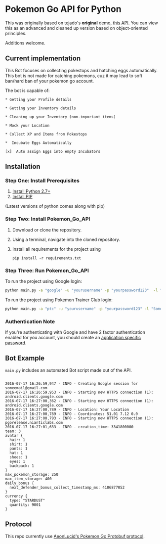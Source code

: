 # Pokemon Go API for Python

This was originally based on tejado's **original** demo,
[this API](https://github.com/tejado/pgoapi/tree/eb788ebbde46664013527a2e5f6c16e98d59d5e3/old-demo).
You can view this as an advanced
and cleaned up version
based on object-oriented principles.

Additions welcome.

## Current implementation
This Bot focuses on collecting pokestops and hatching eggs automatically. 
This bot is not made for catching pokemons, cuz it may lead to soft ban/hard ban of your pokemon go account.

The bot is capable of:

    * Getting your Profile details

    * Getting your Inventory details

    * Cleaning up your Inventory (non-important items)

    * Mock your Location 

    * Collect XP and Items from Pokestops

    *  Incubate Eggs Automatically

    [x]  Auto assign Eggs into empty Incubators


## Installation

### Step One: Install Prerequisites

1. [Install Python 2.7+](https://wiki.python.org/moin/BeginnersGuide/Download)
1. [Install PIP](https://pip.pypa.io/en/stable/installing/)

(Latest versions of python comes along with pip)

### Step Two: Install Pokemon_Go_API

1. Download or clone the repository.
1. Using a terminal, navigate into the cloned repository.
1. Install all requirements for the project using 

    `pip install -r requirements.txt`

### Step Three: Run Pokemon_Go_API

To run the project using Google login:

```bash
python main.py -a "google" -u "yourusername" -p "yourpassword123"  -l "Some Location, Some City"
```

To run the project using  Pokemon Trainer Club login:

```bash
python main.py -a "ptc" -u "yourusername" -p "yourpassword123" -l "Some Location, Some City"
```

### Authentication Note

If you're authenticating with Google and have 2 factor authentication enabled for you account, you should
create an [application specific password](https://support.google.com/accounts/answer/185833?hl=en).


## Bot Example
`main.py` includes an automated Bot script made out of the API.

```

2016-07-17 16:26:59,947 - INFO - Creating Google session for someemail@gmail.com
2016-07-17 16:26:59,953 - INFO - Starting new HTTPS connection (1): android.clients.google.com
2016-07-17 16:27:00,362 - INFO - Starting new HTTPS connection (1): android.clients.google.com
2016-07-17 16:27:00,789 - INFO - Location: Your Location
2016-07-17 16:27:00,789 - INFO - Coordinates: 51.01 7.12 0.0
2016-07-17 16:27:00,793 - INFO - Starting new HTTPS connection (1): pgorelease.nianticlabs.com
2016-07-17 16:27:01,633 - INFO - creation_time: 3341800000
team: 3
avatar {
  hair: 1
  shirt: 1
  pants: 1
  hat: 1
  shoes: 1
  eyes: 1
  backpack: 1
}
max_pokemon_storage: 250
max_item_storage: 400
daily_bonus {
  next_defender_bonus_collect_timestamp_ms: 4106877052
}
currency {
  type: "STARDUST"
  quantity: 9001
}
```


## Protocol
This repo currently use [AeonLucid's Pokemon Go Protobuf protocol](https://github.com/AeonLucid/POGOProtos).

